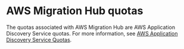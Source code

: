 # AWS Migration Hub quotas<a name="limits"></a>

The quotas associated with AWS Migration Hub are AWS Application Discovery Service quotas\. For more information, see [AWS Application Discovery Service Quotas](https://docs.aws.amazon.com/application-discovery/latest/userguide/ads_service_limits.html)\.